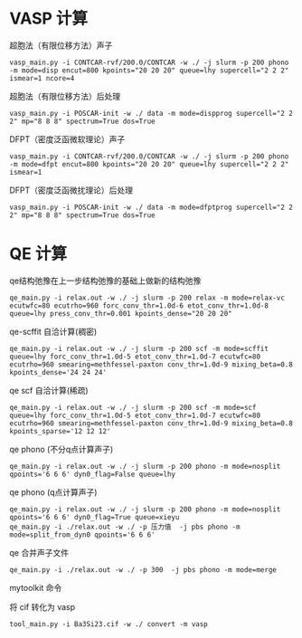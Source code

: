 # VASP 计算
超胞法（有限位移方法）声子
```shell
vasp_main.py -i CONTCAR-rvf/200.0/CONTCAR -w ./ -j slurm -p 200 phono -m mode=disp encut=800 kpoints="20 20 20" queue=lhy supercell="2 2 2" ismear=1 ncore=4
```

超胞法（有限位移方法）后处理
```shell
vasp_main.py -i POSCAR-init -w ./ data -m mode=dispprog supercell="2 2 2" mp="8 8 8" spectrum=True dos=True
```

DFPT（密度泛函微软理论）声子
```shell
vasp_main.py -i CONTCAR-rvf/200.0/CONTCAR -w ./ -j slurm -p 200 phono -m mode=dfpt encut=800 kpoints="20 20 20" queue=lhy supercell="2 2 2" ismear=1
```
DFPT（密度泛函微扰理论）后处理
```shell
vasp_main.py -i POSCAR-init -w ./ data -m mode=dfptprog supercell="2 2 2" mp="8 8 8" spectrum=True dos=True
```

# QE 计算
qe结构弛豫在上一步结构弛豫的基础上做新的结构弛豫
```shell
qe_main.py -i relax.out -w ./ -j slurm -p 200 relax -m mode=relax-vc ecutwfc=80 ecutrho=960 forc_conv_thr=1.0d-6 etot_conv_thr=1.0d-8 queue=lhy press_conv_thr=0.001 kpoints_dense="20 20 20"
```

qe-scffit 自洽计算(稠密)
```shell
qe_main.py -i relax.out -w ./ -j slurm -p 200 scf -m mode=scffit queue=lhy forc_conv_thr=1.0d-5 etot_conv_thr=1.0d-7 ecutwfc=80 ecutrho=960 smearing=methfessel-paxton conv_thr=1.0d-9 mixing_beta=0.8 kpoints_dense='24 24 24'
```


qe scf 自洽计算(稀疏)
```shell
qe_main.py -i relax.out -w ./ -j slurm -p 200 scf -m mode=scf queue=lhy forc_conv_thr=1.0d-5 etot_conv_thr=1.0d-7 ecutwfc=80 ecutrho=960 smearing=methfessel-paxton conv_thr=1.0d-9 mixing_beta=0.8 kpoints_sparse='12 12 12'
```

qe phono (不分q点计算声子)
```shell
qe_main.py -i relax.out -w ./ -j slurm -p 200 phono -m mode=nosplit qpoints='6 6 6' dyn0_flag=False queue=lhy
```

qe phono (q点计算声子)
```shell
qe_main.py -i relax.out -w ./ -j slurm -p 200 phono -m mode=nosplit qpoints='6 6 6' dyn0_flag=True queue=xieyu
qe_main.py -i ./relax.out -w ./ -p 压力值  -j pbs phono -m mode=split_from_dyn0 qpoints='6 6 6' 
```

qe 合并声子文件
```shell
qe_main.py -i ./relax.out -w ./ -p 300  -j pbs phono -m mode=merge
```



mytoolkit 命令

将 cif 转化为 vasp
```shell
tool_main.py -i Ba3Si23.cif -w ./ convert -m vasp
```

